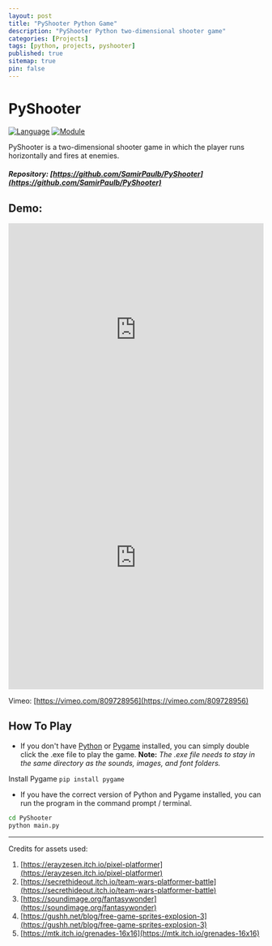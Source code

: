 ```yaml
---
layout: post
title: "PyShooter Python Game"
description: "PyShooter Python two-dimensional shooter game"
categories: [Projects]
tags: [python, projects, pyshooter]
published: true
sitemap: true
pin: false
---
```


# PyShooter

[![Language](https://img.shields.io/badge/language-python-blue.svg?style=flat)](https://www.python.org)
[![Module](https://img.shields.io/badge/module-pygame-brightgreen.svg?style=flat)](https://www.pygame.org/news.html)

PyShooter is a two-dimensional shooter game in which the player runs horizontally and fires at enemies.

##### Repository: [https://github.com/SamirPaulb/PyShooter](https://github.com/SamirPaulb/PyShooter)

## Demo: 


<iframe width="100%" height="420" src="https://www.youtube.com/embed/rg-49OTHZVY" loading="lazy" title="PyShooter - Samir Paul - YouTube" frameborder="0" allow="accelerometer; autoplay; clipboard-write; encrypted-media; gyroscope; picture-in-picture; web-share" allowfullscreen="true"></iframe>


<iframe title="Video Demo" src="https://user-images.githubusercontent.com/77569653/214920668-ef657089-b71f-43c8-8011-a202a09f5531.mp4" loading="lazy" width="100%" height = "500" autoplay="autoplay" loop="loop" frameborder="0" allowfullscreen></iframe>


Vimeo: [https://vimeo.com/809728956](https://vimeo.com/809728956)

<!---
<a href="https://www.youtube.com/watch?v=rg-49OTHZVY">
<img src="https://raw.githubusercontent.com/SamirPaulb/assets/main/pygame-youtube-video-thumbnail.jpg" alt="PyShooter Demo YouTube" width="700" height="370">
</a>
-->

## How To Play

- If you don't have [Python](https://www.python.org/downloads/) or [Pygame](https://www.pygame.org/download.shtml) installed, you can simply double click the .exe file to play the game.
  **Note:** _The .exe file needs to stay in the same directory as the sounds, images, and font folders._

Install Pygame ```pip install pygame```

- If you have the correct version of Python and Pygame installed, you can run the program in the command prompt / terminal.

```bash
cd PyShooter
python main.py
```


---


Credits for assets used: 
1. [https://erayzesen.itch.io/pixel-platformer](https://erayzesen.itch.io/pixel-platformer) 
2. [https://secrethideout.itch.io/team-wars-platformer-battle](https://secrethideout.itch.io/team-wars-platformer-battle) 
3. [https://soundimage.org/fantasywonder](https://soundimage.org/fantasywonder) 
4. [https://gushh.net/blog/free-game-sprites-explosion-3](https://gushh.net/blog/free-game-sprites-explosion-3)  
5. [https://mtk.itch.io/grenades-16x16](https://mtk.itch.io/grenades-16x16) 
